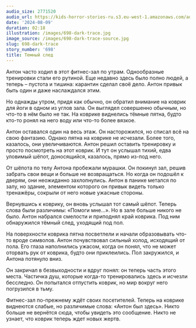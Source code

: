 ```yaml
---
audio_size: 2771520
audio_url: https://kids-horror-stories-ru.s3.eu-west-1.amazonaws.com/audio/698-dark-trace.mp3
date: '2024-08-09'
duration: 02:18
illustration: /images/698-dark-trace.jpg
image_source: /images/698-dark-trace-source.jpg
slug: 698-dark-trace
story_number: '698'
title: Темный след
---
```


Антон часто ходил в этот фитнес-зал по утрам. Однообразные тренировки стали его рутиной. Еще недавно здесь было полно людей, а теперь – пустота и тишина: карантин сделал своё дело. Антон привык быть один и даже наслаждался этим.

Но однажды утром, придя как обычно, он обратил внимание на коврик для йоги в одном из углов зала. Он выглядел совершенно обычным, но что-то в нём было не так. На коврике виднелись тёмные пятна, будто кто-то ронял на него воду или что-то более вязкое.

Антон оставался один на весь этаж. Он насторожился, но списал всё на свою фантазию. Однако пятна на коврике не исчезали. Более того, казалось, они увеличиваются. Антон решил оставить тренировку и просто посмотреть на этот коврик. И тут он услышал тихий, едва уловимый шёпот, доносящийся, казалось, прямо из-под него.

От шёпота по телу Антона пробежали мурашки. Он покинул зал, решив забрать свои вещи и больше не возвращаться. Но когда он подошёл к дверям, они неожиданно захлопнулись. Антон в панике метался по залу, но здание, элементом которого он привык видеть только тренажёры, сокрыли от него новые ужасные стороны.

Вернувшись к коврику, он вновь услышал тот самый шёпот. Теперь слова были различимы: «Помоги мне...». Но в зале больше никого не было. Антон набрался смелости и приподнял край коврика. Под ним обнаружился тёмный след, уходящий под пол.

На поверхности коврика пятна посветлели и начали образовывать что-то вроде символов. Антон почувствовал сильный холод, исходящий от пола. Его глаза наполнились ужасом, когда он понял, что не может оторвать рук от коврика, будто они приклеились. Пол закружился, и Антона потянуло вниз.

Он закричал в безвыходности и вдруг понял: он теперь часть этого места. Частичка душ, которые когда-то тренировались здесь и исчезли бесследно. Он попытался отпустить коврик, но мир вокруг него погрузился в тьму.

Фитнес-зал по-прежнему ждёт своих посетителей. Теперь на коврике виднеются слабые, но различимые слова: «Антон был здесь». Никто больше не вернётся сюда, чтобы увидеть это сообщение. Никто не узнает, что коврик теперь ждет новых жертв.